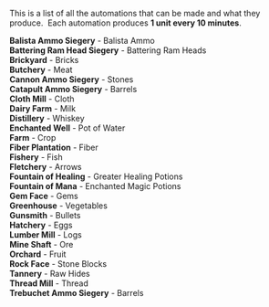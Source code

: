 This is a list of all the automations that can be made and what they produce.  Each automation produces **1 unit every 10 minutes**.

**Balista Ammo Siegery** - Balista Ammo  
**Battering Ram Head Siegery** - Battering Ram Heads  
**Brickyard** - Bricks  
**Butchery** - Meat  
**Cannon Ammo Siegery** - Stones  
**Catapult Ammo Siegery** - Barrels  
**Cloth Mill** - Cloth  
**Dairy Farm** - Milk  
**Distillery** - Whiskey  
**Enchanted Well** - Pot of Water  
**Farm** - Crop  
**Fiber Plantation** - Fiber  
**Fishery** - Fish  
**Fletchery** - Arrows  
**Fountain of Healing** - Greater Healing Potions  
**Fountain of Mana** - Enchanted Magic Potions  
**Gem Face** - Gems  
**Greenhouse** - Vegetables  
**Gunsmith** - Bullets  
**Hatchery** - Eggs  
**Lumber Mill** - Logs  
**Mine Shaft** - Ore  
**Orchard** - Fruit  
**Rock Face** - Stone Blocks  
**Tannery** - Raw Hides  
**Thread Mill** - Thread  
**Trebuchet Ammo Siegery** - Barrels